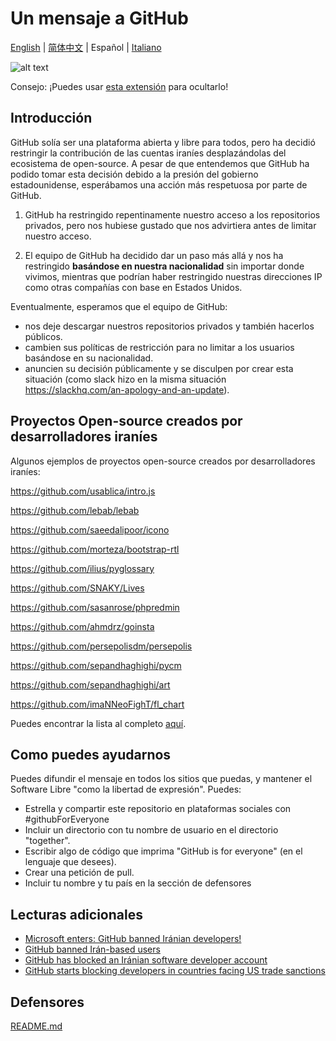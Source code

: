 # Un mensaje a GitHub

[English](./README.md) | [简体中文](./README-CN.md) | Español | [Italiano](./README-IT.md)

![alt text](./message.png)

Consejo: ¡Puedes usar [esta extensión](https://github.com/MohamadKh75/ShutHub) para ocultarlo!

## Introducción

GitHub solía ser una plataforma abierta y libre para todos, pero ha decidió restringir la contribución de las cuentas iraníes desplazándolas del ecosistema de open-source. 
A pesar de que entendemos que GitHub ha podido tomar esta decisión debido a la presión del gobierno estadounidense, esperábamos una acción más respetuosa por parte de GitHub.


1) GitHub ha restringido repentinamente nuestro acceso a los repositorios privados, pero nos hubiese gustado que nos advirtiera antes de limitar nuestro acceso.

2) El equipo de GitHub ha decidido dar un paso más allá y nos ha restringido **basándose en nuestra nacionalidad** sin importar donde vivimos, mientras que podrían haber restringido nuestras direcciones IP como otras compañías con base en Estados Unidos.


Eventualmente, esperamos que el equipo de GitHub:
- nos deje descargar nuestros repositorios privados y también hacerlos públicos.
- cambien sus políticas de restricción para no limitar a los usuarios basándose en su nacionalidad.
- anuncien su decisión públicamente y se disculpen por crear esta situación (como slack hizo en la misma situación  https://slackhq.com/an-apology-and-an-update).


## Proyectos Open-source creados por desarrolladores iraníes

Algunos ejemplos de proyectos open-source creados por desarrolladores iraníes:

https://github.com/usablica/intro.js

https://github.com/lebab/lebab

https://github.com/saeedalipoor/icono

https://github.com/morteza/bootstrap-rtl

https://github.com/ilius/pyglossary

https://github.com/SNAKY/Lives

https://github.com/sasanrose/phpredmin

https://github.com/ahmdrz/goinsta

https://github.com/persepolisdm/persepolis

https://github.com/sepandhaghighi/pycm

https://github.com/sepandhaghighi/art

https://github.com/imaNNeoFighT/fl_chart

Puedes encontrar la lista al completo [aquí](https://github.com/mohebifar/made-in-Irán).

## Como puedes ayudarnos

Puedes difundir el mensaje en todos los sitios que puedas, y mantener el Software Libre "como la libertad de expresión".
Puedes:

- Estrella y compartir este repositorio en plataformas sociales con #githubForEveryone
- Incluir un directorio con tu nombre de usuario en el directorio "together".
- Escribir algo de código que imprima "GitHub is for everyone" (en el lenguaje que desees).
- Crear una petición de pull.
- Incluir tu nombre y tu país en la sección de defensores

## Lecturas adicionales

  - [Microsoft enters: GitHub banned Iránian developers!](https://medium.com/@d.aliyamini/microsoft-enters-github-banned-Iránian-developers-843f7c60a146)
  - [GitHub banned Irán-based users](https://financialtribune.com/articles/sci-tech/99111/github-bans-Irán-based-users)
  - [GitHub has blocked an Iránian software developer account](https://hub.packtpub.com/github-has-blocked-an-Iránian-software-developers-account)
  - [GitHub starts blocking developers in countries facing US trade sanctions](https://www.zdnet.com/article/github-starts-blocking-developers-in-countries-facing-us-trade-sanctions)
  
 ## Defensores
 
 [README.md](README.md)
